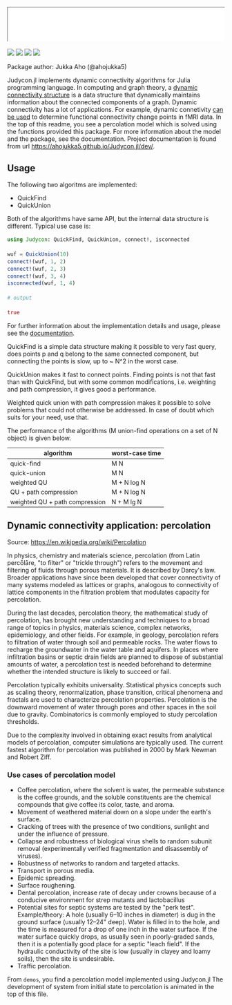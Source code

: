 ![Judycon.jl](demos/percolation.gif)

[![][travis-img]][travis-url]
[![][coveralls-img]][coveralls-url]
[![][docs-stable-img]][docs-stable-url]
[![][docs-dev-img]][docs-dev-url]

Package author: Jukka Aho (@ahojukka5)

Judycon.jl implements dynamic connectivity algorithms for Julia programming
language. In computing and graph theory, a [dynamic connectivity structure][1]
is a data structure that dynamically maintains information about the connected
components of a graph. Dynamic connectivity has a lot of applications. For
example, dynamic connetivity [can be used][2] to determine functional
connectivity change points in fMRI data. In the top of this readme, you see a
percolation model which is solved using the functions provided this package. For
more information about the model and the package, see the documentation. Project
documentation is found from url <https://ahojukka5.github.io/Judycon.jl/dev/>.

## Usage

The following two algoritms are implemented:

- QuickFind
- QuickUnion

Both of the algorithms have same API, but the internal data structure is
different. Typical use case is:

```julia
using Judycon: QuickFind, QuickUnion, connect!, isconnected

wuf = QuickUnion(10)
connect!(wuf, 1, 2)
connect!(wuf, 2, 3)
connect!(wuf, 3, 4)
isconnected(wuf, 1, 4)

# output

true
```

For further information about the implementation details and usage, please see
the [documentation][docs-dev-url].

QuickFind is a simple data structure making it possible to very fast query, does
points p and q belong to the same connected component, but connecting the points
is slow, up to ~ N^2 in the worst case.

QuickUnion makes it fast to connect points. Finding points is not that fast than
with QuickFind, but with some common modifications, i.e. weighting and path
compression, it gives good a performance.

Weighted quick union with path compression makes it possible to solve problems
that could not otherwise be addressed. In case of doubt which suits for your
need, use that.

The performance of the algorithms (M union-find operations on a set of N object)
is given below.

| algorithm                      | worst-case time |
| ------------------------------ | --------------- |
| quick-find                     | M N             |
| quick-union                    | M N             |
| weighted QU                    | M + N log N     |
| QU + path compression          | M + N log N     |
| weighted QU + path compression | N + M lg N      |

## Dynamic connectivity application: percolation

Source: <https://en.wikipedia.org/wiki/Percolation>

In physics, chemistry and materials science, percolation (from Latin percōlāre,
"to filter" or "trickle through") refers to the movement and filtering of fluids
through porous materials. It is described by Darcy's law. Broader applications
have since been developed that cover connectivity of many systems modeled as
lattices or graphs, analogous to connectivity of lattice components in the
filtration problem that modulates capacity for percolation.

During the last decades, percolation theory, the mathematical study of
percolation, has brought new understanding and techniques to a broad range of
topics in physics, materials science, complex networks, epidemiology, and other
fields. For example, in geology, percolation refers to filtration of water
through soil and permeable rocks. The water flows to recharge the groundwater in
the water table and aquifers. In places where infiltration basins or septic
drain fields are planned to dispose of substantial amounts of water, a
percolation test is needed beforehand to determine whether the intended
structure is likely to succeed or fail.

Percolation typically exhibits universality. Statistical physics concepts such
as scaling theory, renormalization, phase transition, critical phenomena and
fractals are used to characterize percolation properties. Percolation is the
downward movement of water through pores and other spaces in the soil due to
gravity. Combinatorics is commonly employed to study percolation thresholds.

Due to the complexity involved in obtaining exact results from analytical models
of percolation, computer simulations are typically used. The current fastest
algorithm for percolation was published in 2000 by Mark Newman and Robert
Ziff.

### Use cases of percolation model

- Coffee percolation, where the solvent is water, the permeable substance is
  the coffee grounds, and the soluble constituents are the chemical compounds
  that give coffee its color, taste, and aroma.
- Movement of weathered material down on a slope under the earth's surface.
- Cracking of trees with the presence of two conditions, sunlight and under
  the influence of pressure.
- Collapse and robustness of biological virus shells to random subunit removal
  (experimentally verified fragmentation and disassembly of viruses).
- Robustness of networks to random and targeted attacks.
- Transport in porous media.
- Epidemic spreading.
- Surface roughening.
- Dental percolation, increase rate of decay under crowns because of a
  conducive environment for strep mutants and lactobacillus
- Potential sites for septic systems are tested by the "perk test".
  Example/theory: A hole (usually 6–10 inches in diameter) is dug in the ground
  surface (usually 12–24" deep). Water is filled in to the hole, and the time is
  measured for a drop of one inch in the water surface. If the water surface
  quickly drops, as usually seen in poorly-graded sands, then it is a potentially
  good place for a septic "leach field". If the hydraulic conductivity of the
  site is low (usually in clayey and loamy soils), then the site is undesirable.
- Traffic percolation.

From `demos`, you find a percolation model implemented using Judycon.jl The
development of system from initial state to percolation is animated in the top
of this file.

[1]: https://en.wikipedia.org/wiki/Dynamic_connectivity
[2]: https://www.frontiersin.org/articles/10.3389/fnins.2015.00285/full
[travis-img]: https://travis-ci.org/ahojukka5/Judycon.jl.svg?branch=master
[travis-url]: https://travis-ci.org/ahojukka5/Judycon.jl
[coveralls-img]: https://coveralls.io/repos/github/ahojukka5/Judycon.jl/badge.svg?branch=master
[coveralls-url]: https://coveralls.io/github/ahojukka5/Judycon.jl?branch=master
[docs-dev-img]: https://img.shields.io/badge/docs-dev-blue.svg
[docs-dev-url]: https://ahojukka5.github.io/Judycon.jl/dev
[docs-stable-img]: https://img.shields.io/badge/docs-stable-blue.svg
[docs-stable-url]: https://ahojukka5.github.io/Judycon.jl/stable
